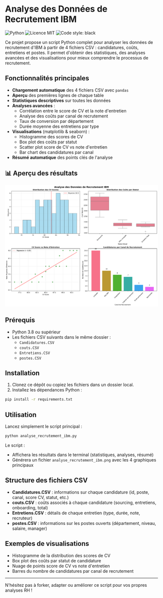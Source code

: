 # Analyse des Données de Recrutement IBM

![Python](https://img.shields.io/badge/python-3.8%2B-blue?logo=python)
![Licence MIT](https://img.shields.io/badge/Licence-MIT-green)
![Code style: black](https://img.shields.io/badge/code%20style-black-000000.svg)

Ce projet propose un script Python complet pour analyser les données de recrutement d'IBM à partir de 4 fichiers CSV : candidatures, coûts, entretiens et postes. Il permet d'obtenir des statistiques, des analyses avancées et des visualisations pour mieux comprendre le processus de recrutement.

## Fonctionnalités principales

- **Chargement automatique** des 4 fichiers CSV avec `pandas`
- **Aperçu** des premières lignes de chaque table
- **Statistiques descriptives** sur toutes les données
- **Analyses avancées** :
  - Corrélation entre le score de CV et la note d'entretien
  - Analyse des coûts par canal de recrutement
  - Taux de conversion par département
  - Durée moyenne des entretiens par type
- **Visualisations** (matplotlib & seaborn) :
  - Histogramme des scores de CV
  - Box plot des coûts par statut
  - Scatter plot score de CV vs note d'entretien
  - Bar chart des candidatures par canal
- **Résumé automatique** des points clés de l'analyse

## 📊 Aperçu des résultats
![Graphiques d'analyse](analyse_recrutement_ibm.png)

## Prérequis

- Python 3.8 ou supérieur
- Les fichiers CSV suivants dans le même dossier :
  - `Candidatures.CSV`
  - `couts.CSV`
  - `Entretiens.CSV`
  - `postes.CSV`

## Installation

1. Clonez ce dépôt ou copiez les fichiers dans un dossier local.
2. Installez les dépendances Python :

```bash
pip install -r requirements.txt
```

## Utilisation

Lancez simplement le script principal :

```bash
python analyse_recrutement_ibm.py
```

Le script :
- Affichera les résultats dans le terminal (statistiques, analyses, résumé)
- Générera un fichier `analyse_recrutement_ibm.png` avec les 4 graphiques principaux

## Structure des fichiers CSV

- **Candidatures.CSV** : informations sur chaque candidature (id, poste, canal, score CV, statut, etc.)
- **couts.CSV** : coûts associés à chaque candidature (sourcing, entretiens, onboarding, total)
- **Entretiens.CSV** : détails de chaque entretien (type, durée, note, recruteur)
- **postes.CSV** : informations sur les postes ouverts (département, niveau, salaire, manager)

## Exemples de visualisations

- Histogramme de la distribution des scores de CV
- Box plot des coûts par statut de candidature
- Nuage de points score de CV vs note d'entretien
- Barres du nombre de candidatures par canal de recrutement

---

N'hésitez pas à forker, adapter ou améliorer ce script pour vos propres analyses RH ! 